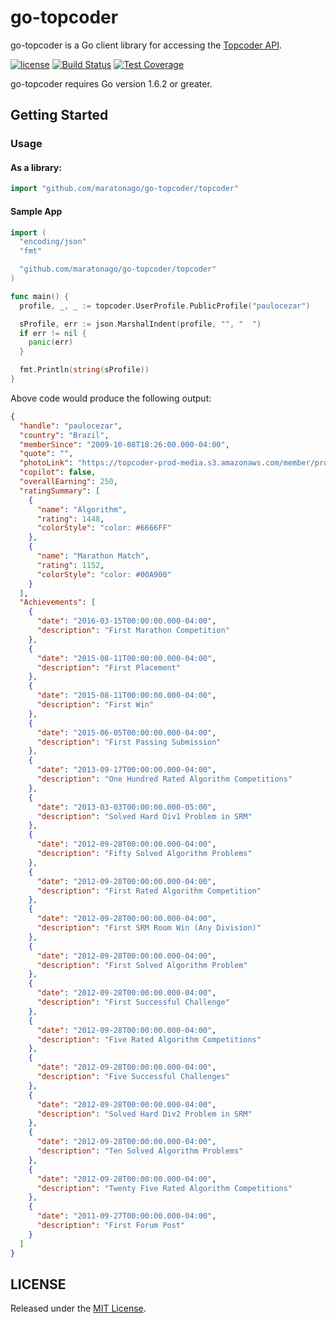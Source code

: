 # go-topcoder #

go-topcoder is a Go client library for accessing the [Topcoder API][].

[![license](https://img.shields.io/github/license/maratonago/go-topcoder.svg)](https://github.com/maratonago/go-topcoder/blob/master/LICENSE)
[![Build Status](https://travis-ci.org/maratonago/go-topcoder.svg?branch=master)](https://travis-ci.org/maratonago/go-topcoder)
[![Test Coverage](https://coveralls.io/repos/github/maratonago/go-topcoder/badge.svg?branch=master)](https://coveralls.io/github/maratonago/go-topcoder?branch=master)

go-topcoder requires Go version 1.6.2 or greater.

## Getting Started ##

### Usage ###
#### As a library: ####
```go
import "github.com/maratonago/go-topcoder/topcoder"
```

#### Sample App ####
```go
import (
  "encoding/json"
  "fmt"

  "github.com/maratonago/go-topcoder/topcoder"
)

func main() {
  profile, _, _ := topcoder.UserProfile.PublicProfile("paulocezar")

  sProfile, err := json.MarshalIndent(profile, "", "  ")
  if err != nil {
    panic(err)
  }

  fmt.Println(string(sProfile))
}
```

Above code would produce the following output:
```json
{
  "handle": "paulocezar",
  "country": "Brazil",
  "memberSince": "2009-10-08T18:26:00.000-04:00",
  "quote": "",
  "photoLink": "https://topcoder-prod-media.s3.amazonaws.com/member/profile/paulocezar-1447891532103.png",
  "copilot": false,
  "overallEarning": 250,
  "ratingSummary": [
    {
      "name": "Algorithm",
      "rating": 1448,
      "colorStyle": "color: #6666FF"
    },
    {
      "name": "Marathon Match",
      "rating": 1152,
      "colorStyle": "color: #00A900"
    }
  ],
  "Achievements": [
    {
      "date": "2016-03-15T00:00:00.000-04:00",
      "description": "First Marathon Competition"
    },
    {
      "date": "2015-08-11T00:00:00.000-04:00",
      "description": "First Placement"
    },
    {
      "date": "2015-08-11T00:00:00.000-04:00",
      "description": "First Win"
    },
    {
      "date": "2015-06-05T00:00:00.000-04:00",
      "description": "First Passing Submission"
    },
    {
      "date": "2013-09-17T00:00:00.000-04:00",
      "description": "One Hundred Rated Algorithm Competitions"
    },
    {
      "date": "2013-03-03T00:00:00.000-05:00",
      "description": "Solved Hard Div1 Problem in SRM"
    },
    {
      "date": "2012-09-28T00:00:00.000-04:00",
      "description": "Fifty Solved Algorithm Problems"
    },
    {
      "date": "2012-09-28T00:00:00.000-04:00",
      "description": "First Rated Algorithm Competition"
    },
    {
      "date": "2012-09-28T00:00:00.000-04:00",
      "description": "First SRM Room Win (Any Division)"
    },
    {
      "date": "2012-09-28T00:00:00.000-04:00",
      "description": "First Solved Algorithm Problem"
    },
    {
      "date": "2012-09-28T00:00:00.000-04:00",
      "description": "First Successful Challenge"
    },
    {
      "date": "2012-09-28T00:00:00.000-04:00",
      "description": "Five Rated Algorithm Competitions"
    },
    {
      "date": "2012-09-28T00:00:00.000-04:00",
      "description": "Five Successful Challenges"
    },
    {
      "date": "2012-09-28T00:00:00.000-04:00",
      "description": "Solved Hard Div2 Problem in SRM"
    },
    {
      "date": "2012-09-28T00:00:00.000-04:00",
      "description": "Ten Solved Algorithm Problems"
    },
    {
      "date": "2012-09-28T00:00:00.000-04:00",
      "description": "Twenty Five Rated Algorithm Competitions"
    },
    {
      "date": "2011-09-27T00:00:00.000-04:00",
      "description": "First Forum Post"
    }
  ]
}
```

## LICENSE ##

Released under the [MIT License](https://github.com/maratonago/go-topcoder/blob/master/LICENSE).


[Topcoder API]: http://docs.tcapi.apiary.io/
[Topcoder Data Feeds]: http://apps.topcoder.com/wiki/display/tc/Algorithm+Data+Feeds
